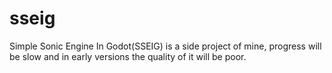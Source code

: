 # sseig
Simple Sonic Engine In Godot(SSEIG) is a side project of mine, progress will be slow and in early versions the quality of it will be poor.
